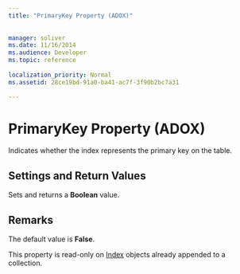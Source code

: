 ```yaml
---
title: "PrimaryKey Property (ADOX)"
 
 
manager: soliver
ms.date: 11/16/2014
ms.audience: Developer
ms.topic: reference
  
localization_priority: Normal
ms.assetid: 28ce19bd-91a0-ba41-ac7f-3f90b2bc7a31

---
```


# PrimaryKey Property (ADOX)

Indicates whether the index represents the primary key on the table.
  
## Settings and Return Values

Sets and returns a **Boolean** value. 
  
## Remarks

The default value is **False**. 
  
This property is read-only on [Index](index-object-adox.md) objects already appended to a collection. 
  

